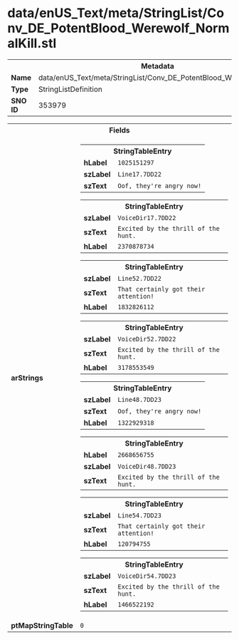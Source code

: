 <h1>data/enUS_Text/meta/StringList/Conv_DE_PotentBlood_Werewolf_NormalKill.stl</h1><table><tr><th colspan="100%">Metadata</th></tr><tr><td><b>Name</b></td><td>data/enUS_Text/meta/StringList/Conv_DE_PotentBlood_Werewolf_NormalKill.stl</td></tr><tr><td><b>Type</b></td><td>StringListDefinition</td></tr><tr><td><b>SNO ID</b></td><td>353979</td></tr></table>

<table><tr><th colspan="100%">Fields</th></tr><tr><td><b>arStrings</b></td><td><table><tr><th colspan="100%">StringTableEntry</th></tr><tr><td><b>hLabel</b></td><td><code>1025151297</code></td></tr><tr><td><b>szLabel</b></td><td><code>Line17.7DD22</code></td></tr><tr><td><b>szText</b></td><td><code>Oof, they're angry now!</code></td></tr></table>


<table><tr><th colspan="100%">StringTableEntry</th></tr><tr><td><b>szLabel</b></td><td><code>VoiceDir17.7DD22</code></td></tr><tr><td><b>szText</b></td><td><code>Excited by the thrill of the hunt.</code></td></tr><tr><td><b>hLabel</b></td><td><code>2370878734</code></td></tr></table>


<table><tr><th colspan="100%">StringTableEntry</th></tr><tr><td><b>szLabel</b></td><td><code>Line52.7DD22</code></td></tr><tr><td><b>szText</b></td><td><code>That certainly got their attention!</code></td></tr><tr><td><b>hLabel</b></td><td><code>1832826112</code></td></tr></table>


<table><tr><th colspan="100%">StringTableEntry</th></tr><tr><td><b>szLabel</b></td><td><code>VoiceDir52.7DD22</code></td></tr><tr><td><b>szText</b></td><td><code>Excited by the thrill of the hunt.</code></td></tr><tr><td><b>hLabel</b></td><td><code>3178553549</code></td></tr></table>


<table><tr><th colspan="100%">StringTableEntry</th></tr><tr><td><b>szLabel</b></td><td><code>Line48.7DD23</code></td></tr><tr><td><b>szText</b></td><td><code>Oof, they're angry now!</code></td></tr><tr><td><b>hLabel</b></td><td><code>1322929318</code></td></tr></table>


<table><tr><th colspan="100%">StringTableEntry</th></tr><tr><td><b>hLabel</b></td><td><code>2668656755</code></td></tr><tr><td><b>szLabel</b></td><td><code>VoiceDir48.7DD23</code></td></tr><tr><td><b>szText</b></td><td><code>Excited by the thrill of the hunt.</code></td></tr></table>


<table><tr><th colspan="100%">StringTableEntry</th></tr><tr><td><b>szLabel</b></td><td><code>Line54.7DD23</code></td></tr><tr><td><b>szText</b></td><td><code>That certainly got their attention!</code></td></tr><tr><td><b>hLabel</b></td><td><code>120794755</code></td></tr></table>


<table><tr><th colspan="100%">StringTableEntry</th></tr><tr><td><b>szLabel</b></td><td><code>VoiceDir54.7DD23</code></td></tr><tr><td><b>szText</b></td><td><code>Excited by the thrill of the hunt.</code></td></tr><tr><td><b>hLabel</b></td><td><code>1466522192</code></td></tr></table>


</td></tr><tr><td><b>ptMapStringTable</b></td><td><code>0</code></td></tr></table>

